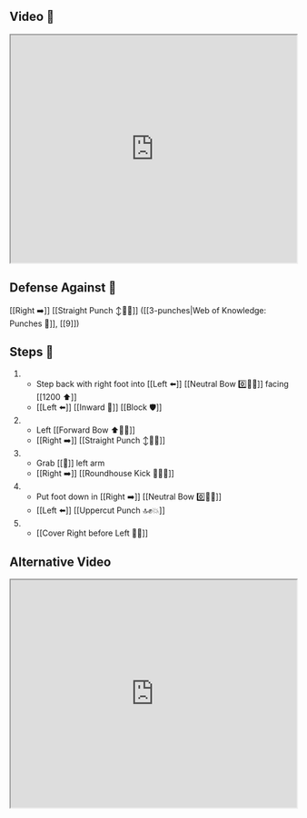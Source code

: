 ## Video 🎥

<iframe src="https://www.youtube.com/embed/uOmPtBR3jMg" width="100%" height="400"></iframe>

## Defense Against 🤺

[[Right ➡️]] [[Straight Punch ↕️👊💥]] ([[3-punches|Web of Knowledge: Punches 👊]], [[9]])

## Steps 👣

1.  - Step back with right foot into [[Left ⬅️]] [[Neutral Bow 0️⃣🧍‍♂️]] facing [[1200 ⬆️]]
	- [[Left ⬅️]] [[Inward 🔽]] [[Block 🛡️]]
2.  - Left [[Forward Bow ⬆️🧍‍♂️]]
    - [[Right ➡️]] [[Straight Punch ↕️👊💥]]
3.  - Grab [[🎯]] left arm
    - [[Right ➡️]] [[Roundhouse Kick 🔄🦶💥]]
4.  - Put foot down in [[Right ➡️]] [[Neutral Bow 0️⃣🧍‍♂️]]
	- [[Left ⬅️]] [[Uppercut Punch 🔝✊💥]]
5.  - [[Cover Right before Left 🦶🔄]]

## Alternative Video

<iframe src="https://www.youtube.com/embed/IXZ6kr4VHQw?start=104&end=123" width="100%" height="400"></iframe>

